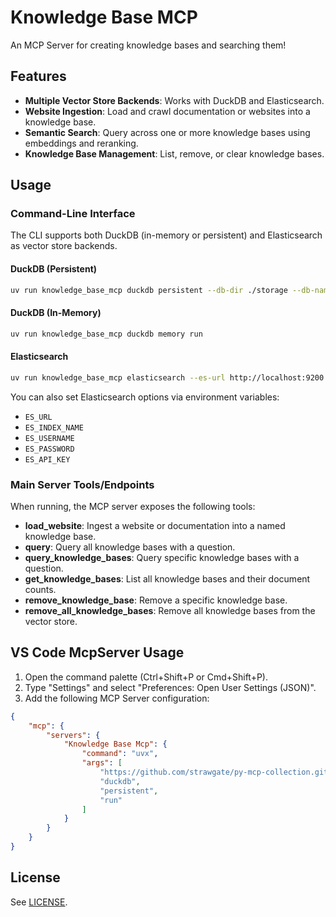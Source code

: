 # Knowledge Base MCP

An MCP Server for creating knowledge bases and searching them!

## Features

- **Multiple Vector Store Backends**: Works with DuckDB and Elasticsearch.
- **Website Ingestion**: Load and crawl documentation or websites into a knowledge base.
- **Semantic Search**: Query across one or more knowledge bases using embeddings and reranking.
- **Knowledge Base Management**: List, remove, or clear knowledge bases. 

## Usage

### Command-Line Interface

The CLI supports both DuckDB (in-memory or persistent) and Elasticsearch as vector store backends. 

#### DuckDB (Persistent)

```bash
uv run knowledge_base_mcp duckdb persistent --db-dir ./storage --db-name knowledge_base.duckdb run
```

#### DuckDB (In-Memory)

```bash
uv run knowledge_base_mcp duckdb memory run
```

#### Elasticsearch

```bash
uv run knowledge_base_mcp elasticsearch --es-url http://localhost:9200 --es-index-name kbmcp run
```

You can also set Elasticsearch options via environment variables:
- `ES_URL`
- `ES_INDEX_NAME`
- `ES_USERNAME`
- `ES_PASSWORD`
- `ES_API_KEY`

### Main Server Tools/Endpoints

When running, the MCP server exposes the following tools:

- **load_website**: Ingest a website or documentation into a named knowledge base.
- **query**: Query all knowledge bases with a question.
- **query_knowledge_bases**: Query specific knowledge bases with a question.
- **get_knowledge_bases**: List all knowledge bases and their document counts.
- **remove_knowledge_base**: Remove a specific knowledge base.
- **remove_all_knowledge_bases**: Remove all knowledge bases from the vector store.


## VS Code McpServer Usage

1. Open the command palette (Ctrl+Shift+P or Cmd+Shift+P).
2. Type "Settings" and select "Preferences: Open User Settings (JSON)".
3. Add the following MCP Server configuration:

```json
{
    "mcp": {
        "servers": {
            "Knowledge Base Mcp": {
                "command": "uvx",
                "args": [
                    "https://github.com/strawgate/py-mcp-collection.git#subdirectory=knowledge_base_mcp",
                    "duckdb",
                    "persistent",
                    "run"
                ]
            }
        }
    }
}
```

## License

See [LICENSE](LICENSE).